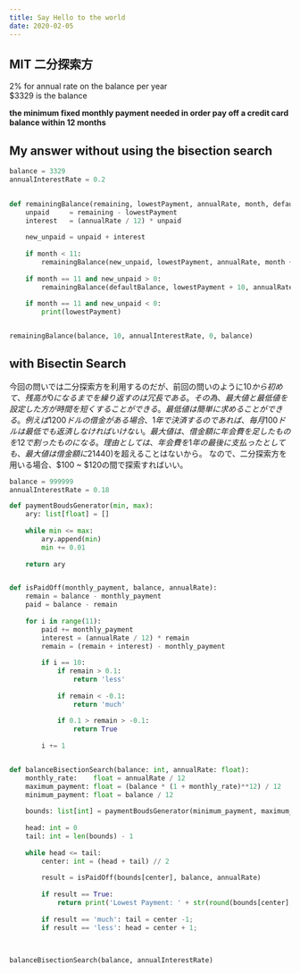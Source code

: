 ```yaml
---
title: Say Hello to the world
date: 2020-02-05
---
```


## MIT 二分探索方
2% for annual rate on the balance per year  
$3329 is the balance

**the minimum fixed monthly payment needed in order pay off a credit card balance within 12 months**

## My answer without using the bisection search
```python
balance = 3329
annualInterestRate = 0.2
          

def remainingBalance(remaining, lowestPayment, annualRate, month, defaultBalance):
    unpaid     = remaining - lowestPayment
    interest   = (annualRate / 12) * unpaid
    
    new_unpaid = unpaid + interest
    
    if month < 11:
        remainingBalance(new_unpaid, lowestPayment, annualRate, month + 1, defaultBalance)
    
    if month == 11 and new_unpaid > 0:
        remainingBalance(defaultBalance, lowestPayment + 10, annualRate, 0, defaultBalance)
        
    if month == 11 and new_unpaid < 0:
        print(lowestPayment)


remainingBalance(balance, 10, annualInterestRate, 0, balance)
```

## with Bisectin Search
今回の問いでは二分探索方を利用するのだが、前回の問いのように$10から初めて、残高が0になるまでを繰り返すのは冗長である。  
その為、最大値と最低値を設定した方が時間を短くすることができる。  
最低値は簡単に求めることができる。  
例えば1200ドルの借金がある場合、1年で決済するのであれば、毎月100ドルは最低でも返済しなければいけない。  
最大値は、借金額に年会費を足したものを12で割ったものになる。理由としては、年会費を1年の最後に支払ったとしても、最大値は借金額に2%を足したものになるからである。極論を言えば、最大値が年会費+借金額($1440)を超えることはないから。
なので、二分探索方を用いる場合、$100 ~ $120の間で探索すればいい。


```python
balance = 999999
annualInterestRate = 0.18

def paymentBoudsGenerator(min, max):
    ary: list[float] = []
    
    while min <= max:
        ary.append(min)
        min += 0.01
        
    return ary


def isPaidOff(monthly_payment, balance, annualRate):
    remain = balance - monthly_payment
    paid = balance - remain
    
    for i in range(11):
        paid += monthly_payment
        interest = (annualRate / 12) * remain
        remain = (remain + interest) - monthly_payment
            
        if i == 10:
            if remain > 0.1:
                return 'less'
            
            if remain < -0.1:
                return 'much'
            
            if 0.1 > remain > -0.1:
                return True
        
        i += 1


def balanceBisectionSearch(balance: int, annualRate: float):
    monthly_rate:    float = annualRate / 12
    maximum_payment: float = (balance * (1 + monthly_rate)**12) / 12
    minimum_payment: float = balance / 12
    
    bounds: list[int] = paymentBoudsGenerator(minimum_payment, maximum_payment)
    
    head: int = 0
    tail: int = len(bounds) - 1
    
    while head <= tail:
        center: int = (head + tail) // 2
        
        result = isPaidOff(bounds[center], balance, annualRate)
        
        if result == True:
            return print('Lowest Payment: ' + str(round(bounds[center], 2)))
        
        if result == 'much': tail = center -1;
        if result == 'less': head = center + 1;
            

        
balanceBisectionSearch(balance, annualInterestRate)
```
